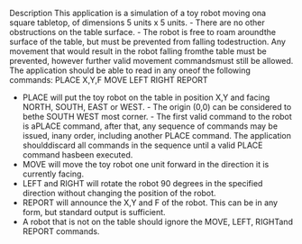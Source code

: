 Description
This​ ​application​ ​is​ ​a​ ​simulation​ ​of​ ​a​ ​toy​ ​robot​ ​moving​ ​on​ ​a​ ​square​ ​tabletop,​ ​of dimensions​ ​5​ ​units​ ​x​ ​5​ ​units. - There​ ​are​ ​no​ ​other​ ​obstructions​ ​on​ ​the​ ​table​ ​surface. - The​ ​robot​ ​is​ ​free​ ​to​ ​roam​ ​around​ ​the​ ​surface​ ​of​ ​the​ ​table,​ ​but​ ​must​ ​be​ ​prevented​ ​from falling​ ​to​ ​destruction.​ ​Any​ ​movement​ ​that​ ​would​ ​result​ ​in​ ​the​ ​robot​ ​falling​ ​from​ ​the table​ ​must​ ​be​ ​prevented,​ ​however​ ​further​ ​valid​ ​movement​ ​commands​ ​must​ ​still​ ​be allowed. 
The​ ​application​ ​should​ ​be​ ​able​ ​to​ ​read​ ​in​ ​any​ ​one​ ​of​ ​the​ ​following​ ​commands: 
 PLACE​ ​X,Y,F  MOVE  LEFT RIGHT  REPORT 
 - PLACE​ ​will​ ​put​ ​the​ ​toy​ ​robot​ ​on​ ​the​ ​table​ ​in​ ​position​ ​X,Y​ ​and​ ​facing​ ​NORTH,​ ​SOUTH, EAST​ ​or​ ​WEST. - The​ ​origin​ ​(0,0)​ ​can​ ​be​ ​considered​ ​to​ ​be​ ​the​ ​SOUTH​ ​WEST​ ​most​ ​corner. - The​ ​first​ ​valid​ ​command​ ​to​ ​the​ ​robot​ ​is​ ​a​ ​PLACE​ ​command,​ ​after​ ​that,​ ​any​ ​sequence of​ ​commands​ ​may​ ​be​ ​issued,​ ​in​ ​any​ ​order,​ ​including​ ​another​ ​PLACE​ ​command.​ ​The application​ ​should​ ​discard​ ​all​ ​commands​ ​in​ ​the​ ​sequence​ ​until​ ​a​ ​valid​ ​PLACE command​ ​has​ ​been​ ​executed. 
 - MOVE​ ​will​ ​move​ ​the​ ​toy​ ​robot​ ​one​ ​unit​ ​forward​ ​in​ ​the​ ​direction​ ​it​ ​is​ ​currently​ ​facing. 
 - LEFT​ ​and​ ​RIGHT​ ​will​ ​rotate​ ​the​ ​robot​ ​90​ ​degrees​ ​in​ ​the​ ​specified​ ​direction​ ​without changing​ ​the​ ​position​ ​of​ ​the​ ​robot. 
 - REPORT​ ​will​ ​announce​ ​the​ ​X,Y​ ​and​ ​F​ ​of​ ​the​ ​robot.​ ​This​ ​can​ ​be​ ​in​ ​any​ ​form,​ ​but standard​ ​output​ ​is​ ​sufficient. 
 - A​ ​robot​ ​that​ ​is​ ​not​ ​on​ ​the​ ​table​ ​should​ ​ignore​ ​the​ ​MOVE,​ ​LEFT,​ ​RIGHT​ ​and​ ​REPORT commands.
